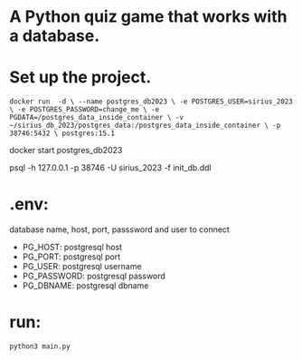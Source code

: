 # A Python quiz game that works with a database.

# Set up the project.

`docker run  -d \
        --name postgres_db2023 \
        -e POSTGRES_USER=sirius_2023 \
        -e POSTGRES_PASSWORD=change_me \
        -e PGDATA=/postgres_data_inside_container \
        -v ~/sirius_db_2023/postgres_data:/postgres_data_inside_container \
        -p 38746:5432 \
        postgres:15.1`

docker start postgres_db2023

psql -h 127.0.0.1 -p 38746 -U sirius_2023 -f init_db.ddl

# .env:
database name, host, port, passsword and user to connect 
- PG_HOST: postgresql host
- PG_PORT: postgresql port
- PG_USER: postgresql username
- PG_PASSWORD: postgresql password
- PG_DBNAME: postgresql dbname

# run:
    python3 main.py 
